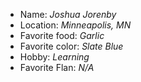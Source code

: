 - Name: *Joshua Jorenby*
- Location: *Minneapolis, MN*
- Favorite food: *Garlic*
- Favorite color: *Slate Blue*
- Hobby: *Learning*
- Favorite Flan: *N/A*

